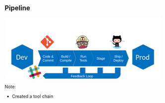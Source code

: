## Pipeline

![Pipeline Diagram](/img/pipeline3.svg) <!-- .element: style="border:0;background-color:inherit;margin-top:0" -->

Note:
* Created a tool chain
